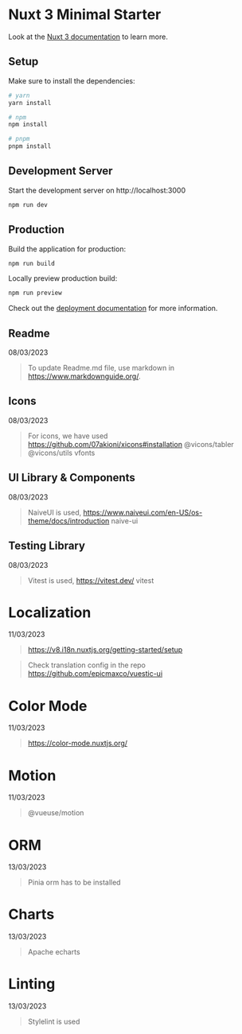 # Nuxt 3 Minimal Starter

Look at the [Nuxt 3 documentation](https://nuxt.com/docs/getting-started/introduction) to learn more.

## Setup

Make sure to install the dependencies:

```bash
# yarn
yarn install

# npm
npm install

# pnpm
pnpm install
```

## Development Server

Start the development server on http://localhost:3000

```bash
npm run dev
```

## Production

Build the application for production:

```bash
npm run build
```

Locally preview production build:

```bash
npm run preview
```

Check out the [deployment documentation](https://nuxt.com/docs/getting-started/deployment) for more information.

## Readme
08/03/2023
> To update Readme.md file, use markdown in https://www.markdownguide.org/.

## Icons
08/03/2023
>For icons, we have used https://github.com/07akioni/xicons#installation
>@vicons/tabler
>@vicons/utils
>vfonts

## UI Library & Components
08/03/2023
>NaiveUI is used, https://www.naiveui.com/en-US/os-theme/docs/introduction
>naive-ui

## Testing Library
08/03/2023
> Vitest is used, https://vitest.dev/
> vitest

# Localization
11/03/2023
> https://v8.i18n.nuxtjs.org/getting-started/setup

> Check translation config in the repo https://github.com/epicmaxco/vuestic-ui

# Color Mode
11/03/2023
> https://color-mode.nuxtjs.org/

# Motion
11/03/2023
> @vueuse/motion

# ORM
13/03/2023
> Pinia orm has to be installed

# Charts
13/03/2023
> Apache echarts

# Linting
13/03/2023
> Stylelint is used